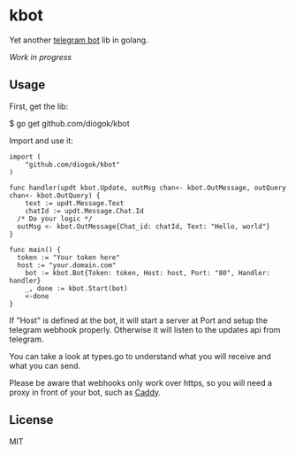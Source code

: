 # kbot

Yet another [telegram bot]() lib in golang.

*Work in progress*

## Usage

First, get the lib:

  $ go get github.com/diogok/kbot

Import and use it:

```golang
import (
    "github.com/diogok/kbot"
)

func handler(updt kbot.Update, outMsg chan<- kbot.OutMessage, outQuery chan<- kbot.OutQuery) {
	text := updt.Message.Text
	chatId := updt.Message.Chat.Id
  /* Do your logic */
  outMsg <- kbot.OutMessage{Chat_id: chatId, Text: "Hello, world"}
}

func main() {
  token := "Your token here"
  host := "your.domain.com"
	bot := kbot.Bot{Token: token, Host: host, Port: "80", Handler: handler}
	_, done := kbot.Start(bot)
	<-done
}
```

If "Host" is defined at the bot, it will start a server at Port and setup the telegram webhook properly. Otherwise it will listen to the updates api from telegram.

You can take a look at types.go to understand what you will receive and what you can send.

Please be aware that webhooks only work over https, so you will need a proxy in front of your bot, such as [Caddy](http://caddyserver.com).

## License

MIT

